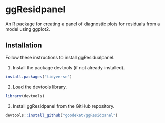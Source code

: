 # ggResidpanel

An R package for creating a panel of diagnostic plots for residuals from a model using ggplot2.

## Installation

Follow these instructions to install ggResidualpanel.

1. Install the package devtools (if not already installed).

``` r
install.packages("tidyverse")
```

2. Load the devtools library.

``` r
library(devtools)
```

3. Install ggResidpanel from the GitHub repository.

``` r
devtools::install_github("goodekat/ggResidpanel")
```
